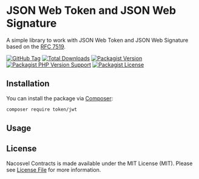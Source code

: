 # JSON Web Token and JSON Web Signature

A simple library to work with JSON Web Token and JSON Web Signature based on the [RFC 7519](https://tools.ietf.org/html/rfc7519).

[![GitHub Tag](https://img.shields.io/github/v/tag/dependencies-packagist/jwt)](https://github.com/dependencies-packagist/jwt/tags)
[![Total Downloads](https://img.shields.io/packagist/dt/token/jwt?style=flat-square)](https://packagist.org/packages/token/jwt)
[![Packagist Version](https://img.shields.io/packagist/v/token/jwt)](https://packagist.org/packages/token/jwt)
[![Packagist PHP Version Support](https://img.shields.io/packagist/php-v/token/jwt)](https://github.com/dependencies-packagist/jwt)
[![Packagist License](https://img.shields.io/github/license/dependencies-packagist/jwt)](https://github.com/dependencies-packagist/jwt)

## Installation

You can install the package via [Composer](https://getcomposer.org/):

```bash
composer require token/jwt
```

## Usage

## License

Nacosvel Contracts is made available under the MIT License (MIT). Please see [License File](LICENSE) for more information.
